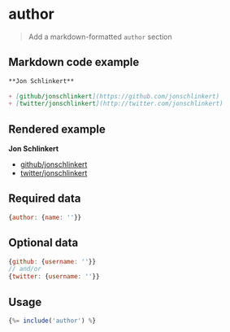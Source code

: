 # author

> Add a markdown-formatted `author` section

## Markdown code example

```markdown
**Jon Schlinkert**
 
+ [github/jonschlinkert](https://github.com/jonschlinkert)
+ [twitter/jonschlinkert](http://twitter.com/jonschlinkert) 
```

## Rendered example

**Jon Schlinkert**
 
+ [github/jonschlinkert](https://github.com/jonschlinkert)
+ [twitter/jonschlinkert](http://twitter.com/jonschlinkert) 


## Required data

```js
{author: {name: ''}}
```

## Optional data

```js
{github: {username: ''}}
// and/or
{twitter: {username: ''}}
```

## Usage

```js
{%= include('author') %}
```
